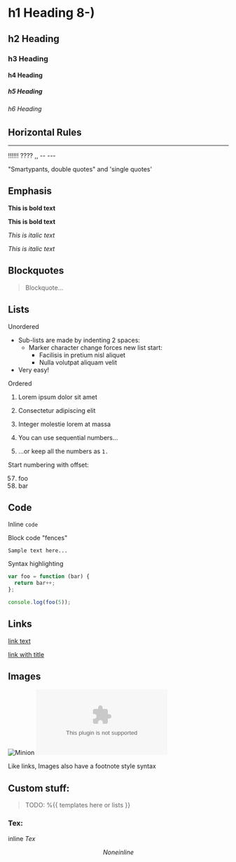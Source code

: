 # h1 Heading 8-)
## h2 Heading
### h3 Heading
#### h4 Heading
##### h5 Heading
###### h6 Heading


## Horizontal Rules

---

!!!!!! ???? ,,  -- ---

"Smartypants, double quotes" and 'single quotes'


## Emphasis

**This is bold text**

__This is bold text__

*This is italic text*

_This is italic text_

## Blockquotes


> Blockquote...


## Lists

Unordered

- Sub-lists are made by indenting 2 spaces:
  - Marker character change forces new list start:
    - Facilisis in pretium nisl aliquet
    - Nulla volutpat aliquam velit
- Very easy!

Ordered

1. Lorem ipsum dolor sit amet
2. Consectetur adipiscing elit
3. Integer molestie lorem at massa


1. You can use sequential numbers...
1. ...or keep all the numbers as `1.`

Start numbering with offset:

57. foo
1. bar


## Code

Inline `code`

Block code "fences"

```
Sample text here...
```

Syntax highlighting

```js
var foo = function (bar) {
  return bar++;
};

console.log(foo(5));
```

## Links

[link text](/test)

[link with title](example.com)

## Images

![Minion](/test.png)
![Stormtroopocat](example.com)

Like links, Images also have a footnote style syntax

## Custom stuff:
> TODO:
%{{
    templates here
    or lists
}}

### Tex:

inline $Tex$

$$
None inline
$$
